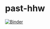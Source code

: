 # past-hhw

[![Binder](https://mybinder.org/badge_logo.svg)](https://mybinder.org/v2/gh/github/repo/main)
